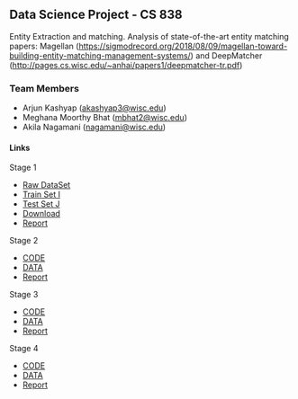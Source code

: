 ## Data Science Project - CS 838

Entity Extraction and matching.
Analysis of state-of-the-art entity matching papers: Magellan (https://sigmodrecord.org/2018/08/09/magellan-toward-building-entity-matching-management-systems/) and DeepMatcher (http://pages.cs.wisc.edu/~anhai/papers1/deepmatcher-tr.pdf)

### Team Members
- Arjun Kashyap (akashyap3@wisc.edu)
- Meghana Moorthy Bhat (mbhat2@wisc.edu)
- Akila Nagamani (nagamani@wisc.edu)


#### Links
Stage 1
- [Raw DataSet](https://github.com/meghu2791/DataScience/tree/master/Stage1/RawData)
- [Train Set I](https://github.com/meghu2791/DataScience/tree/master/Stage1/DataSets/TrainDataSet)
- [Test Set J](https://github.com/meghu2791/DataScience/tree/master/Stage1/DataSets/TestDataSet)
- [Download](https://github.com/meghu2791/DataScience/blob/master/Stage1/CompressedProjectFiles.zip)
- [Report](https://github.com/meghu2791/DataScience/tree/master/Stage1/Stage1_report.pdf)

Stage 2
- [CODE](https://github.com/meghu2791/DataScience/tree/master/Stage2/CODE)
- [DATA](https://github.com/meghu2791/DataScience/tree/master/Stage2/DATA)
- [Report](https://github.com/meghu2791/DataScience/tree/master/Stage2/Stage2_report.pdf)

Stage 3
- [CODE](https://github.com/meghu2791/DataScience/tree/master/Stage3/CODE)
- [DATA](https://github.com/meghu2791/DataScience/tree/master/Stage3/DATA)
- [Report](https://github.com/meghu2791/DataScience/tree/master/Stage3/Stage3_report.pdf)

Stage 4
- [CODE](https://github.com/meghu2791/DataScience/tree/master/Stage4/stage4/merge.py)
- [DATA](https://github.com/meghu2791/DataScience/tree/master/Stage4/stage4)
- [Report](https://github.com/meghu2791/DataScience/tree/master/Stage4/Stage4_report.pdf)
